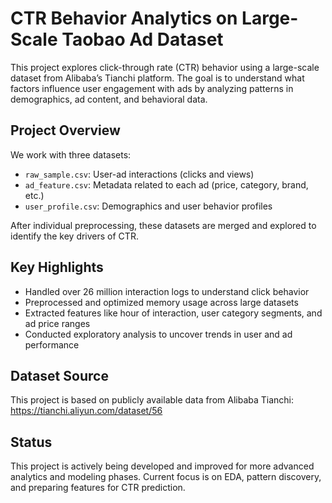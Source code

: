 # CTR Behavior Analytics on Large-Scale Taobao Ad Dataset

This project explores click-through rate (CTR) behavior using a large-scale dataset from Alibaba’s Tianchi platform. The goal is to understand what factors influence user engagement with ads by analyzing patterns in demographics, ad content, and behavioral data.

## Project Overview

We work with three datasets:
- `raw_sample.csv`: User-ad interactions (clicks and views)
- `ad_feature.csv`: Metadata related to each ad (price, category, brand, etc.)
- `user_profile.csv`: Demographics and user behavior profiles

After individual preprocessing, these datasets are merged and explored to identify the key drivers of CTR.

## Key Highlights

- Handled over 26 million interaction logs to understand click behavior
- Preprocessed and optimized memory usage across large datasets
- Extracted features like hour of interaction, user category segments, and ad price ranges
- Conducted exploratory analysis to uncover trends in user and ad performance

## Dataset Source

This project is based on publicly available data from Alibaba Tianchi:  
https://tianchi.aliyun.com/dataset/56


## Status

This project is actively being developed and improved for more advanced analytics and modeling phases. Current focus is on EDA, pattern discovery, and preparing features for CTR prediction.